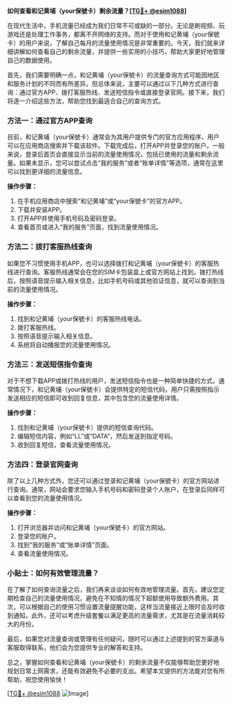 **如何查看和记黄埔（your保號卡）剩余流量？[[TG💪+ @esim1088](https://t.me/s/esim1088)]**

在现代生活中，手机流量已经成为我们日常不可或缺的一部分。无论是刷视频、玩游戏还是处理工作事务，都离不开网络的支持。而对于使用和记黄埔（your保號卡）的用户来说，了解自己每月的流量使用情况是非常重要的。今天，我们就来详细讲解如何查看自己的剩余流量，并提供一些实用的小技巧，帮助大家更好地管理自己的数据使用。

首先，我们需要明确一点，和记黄埔（your保號卡）的流量查询方式可能因地区和服务计划的不同而有所差异。但总体来说，主要可以通过以下几种方式进行查询：通过官方APP、拨打客服热线、发送短信指令或直接登录官网。接下来，我们将逐一介绍这些方法，帮助您找到最适合自己的查询方式。

### 方法一：通过官方APP查询

目前，和记黄埔（your保號卡）通常会为其用户提供专门的官方应用程序，用户可以在应用商店搜索并下载该软件。下载完成后，打开APP并登录您的账户。一般来说，登录后首页会直接显示当前的流量使用情况，包括已使用的流量和剩余流量。如果未显示，您可以尝试点击“我的服务”或者“账单详情”等选项，通常在这里可以找到更详细的流量信息。

**操作步骤：**
1. 在手机应用商店中搜索“和记黄埔”或“your保號卡”的官方APP。
2. 下载并安装APP。
3. 打开APP并使用手机号码及密码登录。
4. 查看首页或进入“我的服务”页面，找到流量使用情况。

### 方法二：拨打客服热线查询

如果您不习惯使用手机APP，也可以选择拨打和记黄埔（your保號卡）的客服热线进行查询。客服热线通常会在您的SIM卡包装盒上或官方网站上找到。拨打热线后，按照语音提示输入相关信息，比如手机号码或其他验证信息，就可以查询到当前的流量使用情况。

**操作步骤：**
1. 找到和记黄埔（your保號卡）的客服热线电话。
2. 拨打客服热线。
3. 按照语音提示输入相关信息。
4. 系统将自动播报您的流量使用情况。

### 方法三：发送短信指令查询

对于不想下载APP或拨打热线的用户，发送短信指令也是一种简单快捷的方式。通常情况下，和记黄埔（your保號卡）会提供特定的短信代码，用户只需按照指示发送相应的短信即可收到回复信息，其中包含您的流量使用详情。

**操作步骤：**
1. 找到和记黄埔（your保號卡）提供的短信查询代码。
2. 编辑短信内容，例如“LL”或“DATA”，然后发送到指定号码。
3. 收到回复短信，查看流量使用情况。

### 方法四：登录官网查询

除了以上几种方式外，您还可以通过登录和记黄埔（your保號卡）的官方网站进行查询。通常，网站会要求您输入手机号码和密码登录个人账户，在登录后同样可以查看到您的流量使用情况。

**操作步骤：**
1. 打开浏览器并访问和记黄埔（your保號卡）的官方网站。
2. 登录您的账户。
3. 找到“我的服务”或“账单详情”页面。
4. 查看流量使用情况。

### 小贴士：如何有效管理流量？

在了解了如何查询流量之后，我们再来谈谈如何有效地管理流量。首先，建议您定期检查自己的流量使用情况，避免在不知情的情况下超额使用导致额外费用。其次，可以根据自己的使用习惯设置流量提醒功能，这样当流量接近上限时会及时收到通知。此外，还可以考虑升级套餐以满足更高的流量需求，尤其是在流量消耗较大的月份。

最后，如果您对流量查询或管理有任何疑问，随时可以通过上述提到的官方渠道与客服取得联系，他们会为您提供专业的解答和支持。

总之，掌握如何查看和记黄埔（your保號卡）的剩余流量不仅能够帮助您更好地规划日常上网需求，还能有效避免不必要的支出。希望本文提供的方法能对您有所帮助，祝您使用愉快！

[[TG💪+ @esim1088](https://t.me/s/esim1088) ![Image](https://i.postimg.cc/4NQfJmqS/Snipaste-2025-05-13-00-14-12.png)]